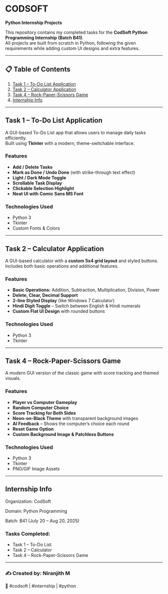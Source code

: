
# CODSOFT 
**Python Internship Projects**

This repository contains my completed tasks for the **CodSoft Python Programming Internship (Batch B41)**.  
All projects are built from scratch in Python, following the given requirements while adding custom UI designs and extra features.

---

## 📋 Table of Contents
1. [Task 1 – To-Do List Application](#task-1--to-do-list-application)
2. [Task 2 – Calculator Application](#task-2--calculator-application)
3. [Task 4 – Rock-Paper-Scissors Game](#task-4--rock-paper-scissors-game)
4. [Internship Info](#internship-info)

---

## **Task 1 – To-Do List Application**
A GUI-based To-Do List app that allows users to manage daily tasks efficiently.  
Built using **Tkinter** with a modern, theme-switchable interface.

### Features
- **Add / Delete Tasks**
- **Mark as Done / Undo Done** (with strike-through text effect)
- **Light / Dark Mode Toggle**
- **Scrollable Task Display**
- **Clickable Selection Highlight**
- **Neat UI with Comic Sans MS Font**

### Technologies Used
- Python 3
- Tkinter
- Custom Fonts & Colors

---

## **Task 2 – Calculator Application**
A GUI-based calculator with a **custom 5x4 grid layout** and styled buttons.  
Includes both basic operations and additional features.

### Features
- **Basic Operations:** Addition, Subtraction, Multiplication, Division, Power
- **Delete, Clear, Decimal Support**
- **2-line Styled Display** (like Windows 7 Calculator)
- **Hindi Digit Toggle** – Switch between English & Hindi numerals
- **Custom Flat UI Design** with rounded buttons

### Technologies Used
- Python 3
- Tkinter

---

## **Task 4 – Rock-Paper-Scissors Game**
A modern GUI version of the classic game with score tracking and themed visuals.

### Features
- **Player vs Computer Gameplay**
- **Random Computer Choice**
- **Score Tracking for Both Sides**
- **Neon-on-Black Theme** with transparent background images
- **AI Feedback** – Shows the computer’s choice each round
- **Reset Game Option**
- **Custom Background Image & Patchless Buttons**

### Technologies Used
- Python 3
- Tkinter
- PNG/GIF Image Assets

---

##  **Internship Info**
Organization: CodSoft

Domain: Python Programming

Batch: B41 (July 20 – Aug 20, 2025)

### Tasks Completed:
- Task 1 – To-Do List
- Task 2 – Calculator
- Task 4 – Rock-Paper-Scissors Game
  
---

### **✍ Created by: Niranjith M**
📅 #codsoft | #internship | #python

